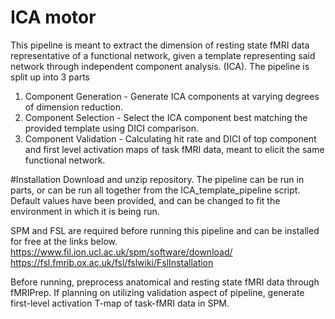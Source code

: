 # ICA motor

This pipeline is meant to extract the dimension of resting state fMRI data representative of a functional network, given a template representing said network through independent component analysis. (ICA). The pipeline is split up into 3 parts

1) Component Generation - Generate ICA components at varying degrees of dimension reduction.
2) Component Selection - Select the ICA component best matching the provided template using DICI comparison.
3) Component Validation - Calculating hit rate and DICI of top component and first level activation maps of task fMRI data, meant to elicit the same functional network.

#Installation
Download and unzip repository. The pipeline can be run in parts, or can be run all together from the ICA_template_pipeline script. Default values have been provided, and can be changed to fit the environment in which it is being run. 

SPM and FSL are required before running this pipeline and can be installed for free at the links below.
https://www.fil.ion.ucl.ac.uk/spm/software/download/
https://fsl.fmrib.ox.ac.uk/fsl/fslwiki/FslInstallation

Before running, preprocess anatomical and resting state fMRI data through fMRIPrep. If planning on utilizing validation aspect of pipeline, generate first-level activation T-map of task-fMRI data in SPM.
